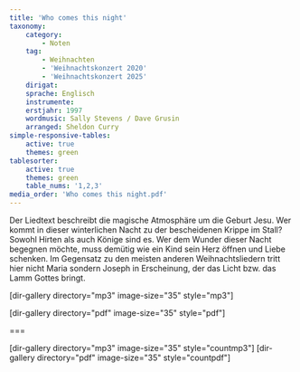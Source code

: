 ```yaml
---
title: 'Who comes this night'
taxonomy:
    category:
        - Noten
    tag:
        - Weihnachten
        - 'Weihnachtskonzert 2020'
        - 'Weihnachtskonzert 2025'
    dirigat:
    sprache: Englisch
    instrumente:
    erstjahr: 1997
    wordmusic: Sally Stevens / Dave Grusin
    arranged: Sheldon Curry
simple-responsive-tables:
    active: true
    themes: green
tablesorter:
    active: true
    themes: green
    table_nums: '1,2,3'
media_order: 'Who comes this night.pdf'
---
```


Der Liedtext beschreibt die magische Atmosphäre um die Geburt Jesu.
Wer kommt in dieser winterlichen Nacht zu der bescheidenen Krippe im Stall? Sowohl Hirten als auch Könige sind es. Wer dem Wunder dieser Nacht begegnen möchte, muss demütig wie ein Kind sein Herz öffnen und Liebe schenken.
Im Gegensatz zu den meisten anderen Weihnachtsliedern tritt hier nicht Maria sondern Joseph in Erscheinung, der das Licht bzw. das Lamm Gottes bringt.


[dir-gallery directory="mp3" image-size="35" style="mp3"]

[dir-gallery directory="pdf" image-size="35" style="pdf"]

===

[dir-gallery directory="mp3" image-size="35" style="countmp3"]
[dir-gallery directory="pdf" image-size="35" style="countpdf"]